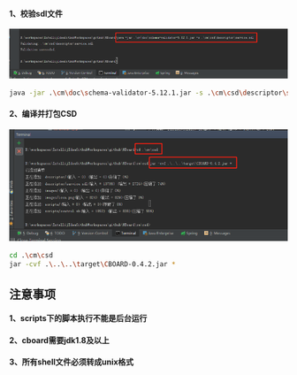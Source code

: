 #### 1、校验sdl文件
![](/cm/doc/csd/1校验sdl文件.png) 
```bash
java -jar .\cm\doc\schema-validator-5.12.1.jar -s .\cm\csd\descriptor\service.sdl
```

#### 2、编译并打包CSD
![](/cm/doc/csd/2csd打成jar包.png) 
```bash
cd .\cm\csd
jar -cvf .\..\..\target\CBOARD-0.4.2.jar *
```

## 注意事项
#### 1、scripts下的脚本执行不能是后台运行
#### 2、cboard需要jdk1.8及以上
#### 3、所有shell文件必须转成unix格式
